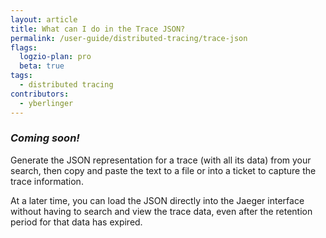 ```yaml
---
layout: article
title: What can I do in the Trace JSON?
permalink: /user-guide/distributed-tracing/trace-json
flags:
  logzio-plan: pro
  beta: true
tags:
  - distributed tracing
contributors:
  - yberlinger
---
```

### **_Coming soon!_**

Generate the JSON representation for a trace (with all its data) from your search, then copy and paste the text to a file or into a ticket to capture the trace information.

At a later time, you can load the JSON directly into the Jaeger interface without having to search and view the trace data, even after the retention period for that data has expired.

